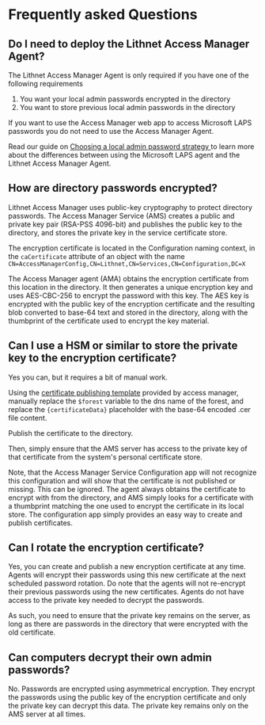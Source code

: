 # Frequently asked Questions

## Do I need to deploy the Lithnet Access Manager Agent?

The Lithnet Access Manager Agent is only required if you have one of the following requirements

1. You want your local admin passwords encrypted in the directory
2. You want to store previous local admin passwords in the directory

If you want to use the Access Manager web app to access Microsoft LAPS passwords you do not need to use the Access Manager Agent.

Read our guide on [Choosing a local admin password strategy ](../installation/choosing-a-local-admin-password-strategy.md)to learn more about the differences between using the Microsoft LAPS agent and the Lithnet Access Manager Agent.

## How are directory passwords encrypted?

Lithnet Access Manager uses public-key cryptography to protect directory passwords. The Access Manager Service (AMS) creates a public and private key pair (RSA-PSS 4096-bit) and publishes the public key to the directory, and stores the private key in the service certificate store.

The encryption certificate is located in the Configuration naming context, in the `caCertificate` attribute of an object with the name `CN=AccessManagerConfig,CN=Lithnet,CN=Services,CN=Configuration,DC=X`

The Access Manager agent (AMA) obtains the encryption certificate from this location in the directory. It then generates a unique encryption key and uses AES-CBC-256 to encrypt the password with this key. The AES key is encrypted with the public key of the encryption certificate and the resulting blob converted to base-64 text and stored in the directory, along with the thumbprint of the certificate used to encrypt the key material.

## Can I use a HSM or similar to store the private key to the encryption certificate?

Yes you can, but it requires a bit of manual work.

Using the [certificate publishing template](https://github.com/lithnet/access-manager/blob/master/src/Lithnet.AccessManager/Lithnet.AccessManager.Server.UI/ScriptTemplates/Publish-LithnetAccessManagerCertificate.ps1) provided by access manager, manually replace the `$forest` variable to the dns name of the forest, and replace the `{certificateData}` placeholder with the base-64 encoded .cer file content.

Publish the certificate to the directory.

Then, simply ensure that the AMS server has access to the private key of that certificate from the system's personal certificate store.

Note, that the Access Manager Service Configuration app will not recognize this configuration and will show that the certificate is not published or missing. This can be ignored. The agent always obtains the certificate to encrypt with from the directory, and AMS simply looks for a certificate with a thumbprint matching the one used to encrypt the certificate in its local store. The configuration app simply provides an easy way to create and publish certificates.

## Can I rotate the encryption certificate?

Yes, you can create and publish a new encryption certificate at any time. Agents will encrypt their passwords using this new certificate at the next scheduled password rotation. Do note that the agents will not re-encrypt their previous passwords using the new certificates. Agents do not have access to the private key needed to decrypt the passwords.

As such, you need to ensure that the private key remains on the server, as long as there are passwords in the directory that were encrypted with the old certificate.

## Can computers decrypt their own admin passwords?

No. Passwords are encrypted using asymmetrical encryption. They encrypt the passwords using the public key of the encryption certificate and only the private key can decrypt this data. The private key remains only on the AMS server at all times.
